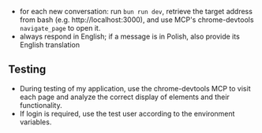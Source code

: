 - for each new conversation: run `bun run dev`, retrieve the target address from bash (e.g. http://localhost:3000), and use MCP's chrome-devtools `navigate_page` to open it.
- always respond in English; if a message is in Polish, also provide its English translation

## Testing

- During testing of my application, use the chrome-devtools MCP to visit each page and analyze the correct display of elements and their functionality.
- If login is required, use the test user according to the environment variables.
